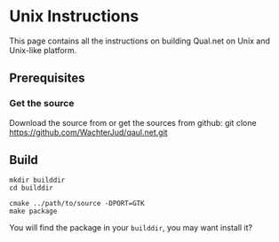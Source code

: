 # Unix Instructions

This page contains all the instructions on building Qual.net on Unix and Unix-like platform.

## Prerequisites

### Get the source

Download the source from <insert source here> or
get the sources from github: git clone https://github.com/WachterJud/qaul.net.git

## Build

    mkdir builddir
    cd builddir

    cmake ../path/to/source -DPORT=GTK
    make package

You will find the package in your `builddir`, you may want install it?

